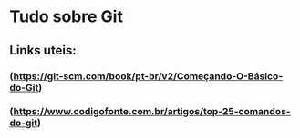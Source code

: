 # Tudo sobre Git
## Links uteis: 
### (https://git-scm.com/book/pt-br/v2/Começando-O-Básico-do-Git)
### (https://www.codigofonte.com.br/artigos/top-25-comandos-do-git)
               
